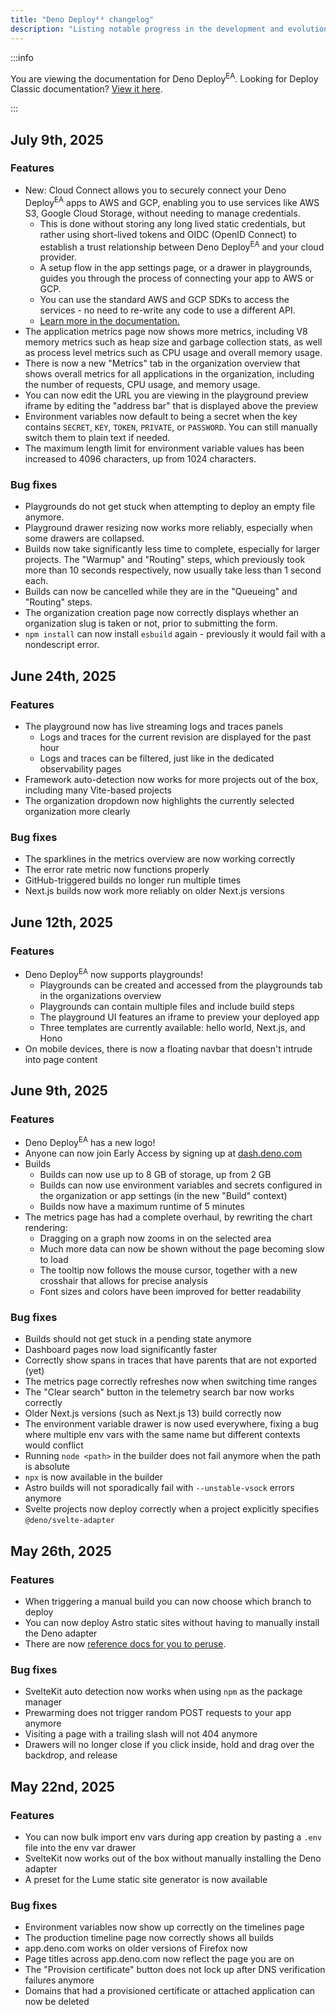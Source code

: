 ```yaml
---
title: "Deno Deployᴱᴬ changelog"
description: "Listing notable progress in the development and evolution of Deno Deploy Early Access"
---
```


:::info

You are viewing the documentation for Deno Deploy<sup>EA</sup>. Looking for
Deploy Classic documentation? [View it here](/deploy/).

:::

## July 9th, 2025

### Features

- New: Cloud Connect allows you to securely connect your Deno Deploy<sup>EA</sup> apps to AWS and
  GCP, enabling you to use services like AWS S3, Google Cloud Storage, without
  needing to manage credentials.
  - This is done without storing any long lived static credentials, but rather
    using short-lived tokens and OIDC (OpenID Connect) to establish a trust
    relationship between Deno Deploy<sup>EA</sup> and your cloud provider.
  - A setup flow in the app settings page, or a drawer in playgrounds, guides you
    through the process of connecting your app to AWS or GCP.
  - You can use the standard AWS and GCP SDKs to access the services - no need
    to re-write any code to use a different API.
  - [Learn more in the documentation.](https://docs.deno.com/deploy/early-access/reference/cloud-connections/)
- The application metrics page now shows more metrics, including V8 memory
  metrics such as heap size and garbage collection stats, as well as process
  level metrics such as CPU usage and overall memory usage.
- There is now a new "Metrics" tab in the organization overview that shows
  overall metrics for all applications in the organization, including the number
  of requests, CPU usage, and memory usage.
- You can now edit the URL you are viewing in the playground preview iframe by
  editing the "address bar" that is displayed above the preview
- Environment variables now default to being a secret when the key contains
  `SECRET`, `KEY`, `TOKEN`, `PRIVATE`, or `PASSWORD`. You can still manually
  switch them to plain text if needed.
- The maximum length limit for environment variable values has been increased to
  4096 characters, up from 1024 characters.

### Bug fixes

- Playgrounds do not get stuck when attempting to deploy an empty file anymore.
- Playground drawer resizing now works more reliably, especially when some
  drawers are collapsed.
- Builds now take significantly less time to complete, especially for larger
  projects. The "Warmup" and "Routing" steps, which previously took more than 10
  seconds respectively, now usually take less than 1 second each.
- Builds can now be cancelled while they are in the "Queueing" and "Routing"
  steps.
- The organization creation page now correctly displays whether an organization
  slug is taken or not, prior to submitting the form.
- `npm install` can now install `esbuild` again - previously it would fail with
  a nondescript error.

## June 24th, 2025

### Features

- The playground now has live streaming logs and traces panels
  - Logs and traces for the current revision are displayed for the past hour
  - Logs and traces can be filtered, just like in the dedicated observability
    pages
- Framework auto-detection now works for more projects out of the box, including
  many Vite-based projects
- The organization dropdown now highlights the currently selected organization
  more clearly

### Bug fixes

- The sparklines in the metrics overview are now working correctly
- The error rate metric now functions properly
- GitHub-triggered builds no longer run multiple times
- Next.js builds now work more reliably on older Next.js versions

## June 12th, 2025

### Features

- Deno Deploy<sup>EA</sup> now supports playgrounds!
  - Playgrounds can be created and accessed from the playgrounds tab in the
    organizations overview
  - Playgrounds can contain multiple files and include build steps
  - The playground UI features an iframe to preview your deployed app
  - Three templates are currently available: hello world, Next.js, and Hono
- On mobile devices, there is now a floating navbar that doesn't intrude into
  page content

## June 9th, 2025

### Features

- Deno Deploy<sup>EA</sup> has a new logo!
- Anyone can now join Early Access by signing up at
  [dash.deno.com](https://dash.deno.com/account#early-access)
- Builds
  - Builds can now use up to 8 GB of storage, up from 2 GB
  - Builds can now use environment variables and secrets configured in the
    organization or app settings (in the new "Build" context)
  - Builds now have a maximum runtime of 5 minutes
- The metrics page has had a complete overhaul, by rewriting the chart
  rendering:
  - Dragging on a graph now zooms in on the selected area
  - Much more data can now be shown without the page becoming slow to load
  - The tooltip now follows the mouse cursor, together with a new crosshair that
    allows for precise analysis
  - Font sizes and colors have been improved for better readability

### Bug fixes

- Builds should not get stuck in a pending state anymore
- Dashboard pages now load significantly faster
- Correctly show spans in traces that have parents that are not exported (yet)
- The metrics page correctly refreshes now when switching time ranges
- The "Clear search" button in the telemetry search bar now works correctly
- Older Next.js versions (such as Next.js 13) build correctly now
- The environment variable drawer is now used everywhere, fixing a bug where
  multiple env vars with the same name but different contexts would conflict
- Running `node <path>` in the builder does not fail anymore when the path is
  absolute
- `npx` is now available in the builder
- Astro builds will not sporadically fail with `--unstable-vsock` errors anymore
- Svelte projects now deploy correctly when a project explicitly specifies
  `@deno/svelte-adapter`

## May 26th, 2025

### Features

- When triggering a manual build you can now choose which branch to deploy
- You can now deploy Astro static sites without having to manually install the
  Deno adapter
- There are now
  [reference docs for you to peruse](https://docs.deno.com/deploy/early-access/).

### Bug fixes

- SvelteKit auto detection now works when using `npm` as the package manager
- Prewarming does not trigger random POST requests to your app anymore
- Visiting a page with a trailing slash will not 404 anymore
- Drawers will no longer close if you click inside, hold and drag over the
  backdrop, and release

## May 22nd, 2025

### Features

- You can now bulk import env vars during app creation by pasting a `.env` file
  into the env var drawer
- SvelteKit now works out of the box without manually installing the Deno
  adapter
- A preset for the Lume static site generator is now available

### Bug fixes

- Environment variables now show up correctly on the timelines page
- The production timeline page now correctly shows all builds
- app.deno.com works on older versions of Firefox now
- Page titles across app.deno.com now reflect the page you are on
- The "Provision certificate" button does not lock up after DNS verification
  failures anymore
- Domains that had a provisioned certificate or attached application can now be
  deleted
